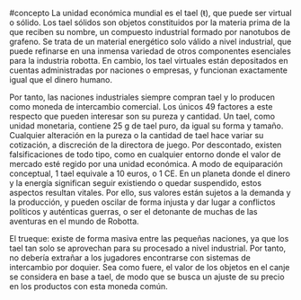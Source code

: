 #concepto 
La unidad económica mundial es el tael (ŧ), que puede ser virtual o sólido. Los tael sólidos son objetos constituidos por la materia prima de la que reciben su nombre, un compuesto industrial formado por nanotubos de grafeno. Se trata de un material energético solo válido a nivel industrial, que puede refinarse en una inmensa variedad de otros componentes esenciales para la industria robotta. En cambio, los tael virtuales están depositados en cuentas administradas por naciones o empresas, y funcionan exactamente igual que el dinero humano.

Por tanto, las naciones industriales siempre compran tael y lo producen como moneda de intercambio comercial. Los únicos 49 factores a este respecto que pueden interesar son su pureza y cantidad. Un tael, como unidad monetaria, contiene 25 g de tael puro, da igual su forma y tamaño. Cualquier alteración en la pureza o la cantidad de tael hace variar su cotización, a discreción de la directora de juego. Por descontado, existen falsificaciones de todo tipo, como en cualquier entorno donde el valor de mercado esté regido por una unidad económica. A modo de equiparación conceptual, 1 tael equivale a 10 euros, o 1 CE. En un planeta donde el dinero y la energía significan seguir existiendo o quedar suspendido, estos aspectos resultan vitales. Por ello, sus valores están sujetos a la demanda y la producción, y pueden oscilar de forma injusta y dar lugar a conflictos políticos y auténticas guerras, o ser el detonante de muchas de las aventuras en el mundo de Robotta.

El trueque: existe de forma masiva entre las pequeñas naciones, ya que los tael tan solo se aprovechan para su procesado a nivel industrial. Por tanto, no debería extrañar a los jugadores encontrarse con sistemas de intercambio por doquier. Sea como fuere, el valor de los objetos en el canje se considera en base a tael, de modo que se busca un ajuste de su precio en los productos con esta moneda común.